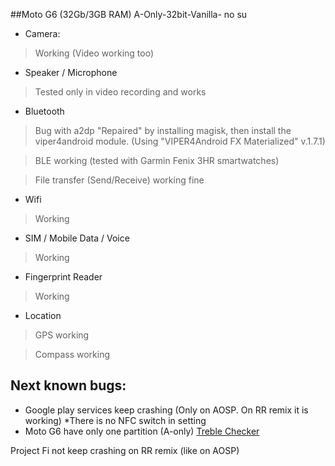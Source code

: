 ##Moto G6 (32Gb/3GB RAM)
A-Only-32bit-Vanilla- no su

* Camera:
> Working (Video working too)

* Speaker / Microphone
> Tested only in video recording and works

* Bluetooth
> Bug with a2dp
"Repaired" by installing magisk, then install the viper4android module. (Using "VIPER4Android FX Materialized" v.1.7.1)

> BLE working (tested with Garmin Fenix 3HR smartwatches)

> File transfer (Send/Receive) working fine

* Wifi
> Working

* SIM / Mobile Data / Voice
> Working

* Fingerprint Reader
> Working

* Location
> GPS working

> Compass working


## Next known bugs:
* Google play services keep crashing (Only on AOSP. On RR remix it is working)
*There is no NFC switch in setting
* Moto G6 have only one partition (A-only)
[Treble Checker](https://drive.google.com/open?id=1nO3aStuZ7dY03Vdxkn2y6f1t5FO5cAfg)

Project Fi not keep crashing on RR remix (like on AOSP)
